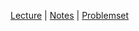 [Lecture](https://youtu.be/e4fwY9ZsxPw) |
[Notes](https://cs50.harvard.edu/python/2022/notes/8/) |
[Problemset](https://cs50.harvard.edu/python/2022/psets/8/)
